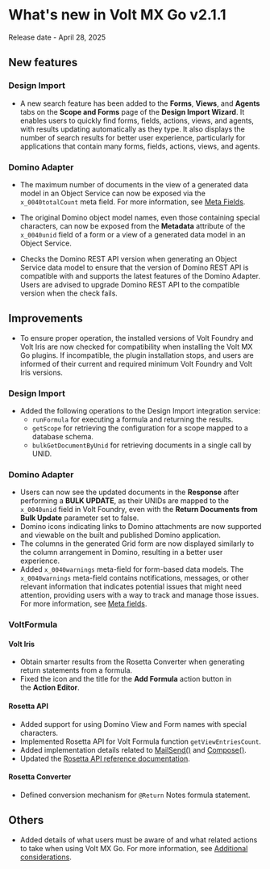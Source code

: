 # What's new in Volt MX Go v2.1.1

Release date - April 28, 2025

## New features

### Design Import

- A new search feature has been added to the **Forms**, **Views**, and **Agents** tabs on the **Scope and Forms** page of the **Design Import Wizard**. It enables users to quickly find forms, fields, actions, views, and agents, with results updating automatically as they type. It also displays the number of search results for better user experience, particularly for applications that contain many forms, fields, actions, views, and agents.

### Domino Adapter

- The maximum number of documents in the view of a generated data model in an Object Service can now be exposed via the `x_0040totalCount` meta field. For more information, see [Meta Fields](../topicguides/adapter/datamodel.md#meta-fields).

- The original Domino object model names, even those containing special characters, can now be exposed from the **Metadata** attribute of the `x_0040unid` field of a form or a view of a generated data model in an Object Service.
- Checks the Domino REST API version when generating an Object Service data model to ensure that the version of Domino REST API is compatible with and supports the latest features of the Domino Adapter. Users are advised to upgrade Domino REST API to the compatible version when the check fails.

## Improvements

- To ensure proper operation, the installed versions of Volt Foundry and Volt Iris are now checked for compatibility when installing the Volt MX Go plugins. If incompatible, the plugin installation stops, and users are informed of their current and required minimum Volt Foundry and Volt Iris versions.

### Design Import

- Added the following operations to the Design Import integration service:
    - `runFormula` for executing a formula and returning the results.
    - `getScope` for retrieving the configuration for a scope mapped to a database schema.
    - `bulkGetDocumentByUnid` for retrieving documents in a single call by UNID.

### Domino Adapter

- Users can now see the updated documents in the **Response** after performing a **BULK UPDATE**, as their UNIDs are mapped to the `x_0040unid` field in Volt Foundry, even with the **Return Documents from Bulk Update** parameter set to false.
- Domino icons indicating links to Domino attachments are now supported and viewable on the built and published Domino application.
- The columns in the generated Grid form are now displayed similarly to the column arrangement in Domino, resulting in a better user experience.
- Added `x_0040warnings` meta-field for form-based data models. The `x_0040warnings` meta-field contains notifications, messages, or other relevant information that indicates potential issues that might need attention, providing users with a way to track and manage those issues. For more information, see [Meta fields](../topicguides/adapter/datamodel.md#meta-fields).

### VoltFormula

#### Volt Iris

- Obtain smarter results from the Rosetta Converter when generating return statements from a formula.
- Fixed the icon and the title for the **Add Formula** action button in the **Action Editor**.

#### Rosetta API

- Added support for using Domino View and Form names with special characters.
- Implemented Rosetta API for Volt Formula function `getViewEntriesCount`.  
- Added implementation details related to [MailSend()](../topicguides/voltformula/rosetta/mailsend.md) and [Compose()](../topicguides/voltformula/rosetta/compose.md).
- Updated the [Rosetta API reference documentation](../javadoc/index.html).

#### Rosetta Converter

- Defined conversion mechanism for `@Return` Notes formula statement.

## Others

- Added details of what users must be aware of and what related actions to take when using Volt MX Go. For more information, see [Additional considerations](../references/addconsideration.md).
